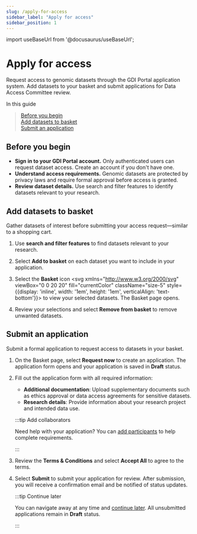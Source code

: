 ```yaml
---
slug: /apply-for-access
sidebar_label: "Apply for access"
sidebar_position: 1
---
```

import useBaseUrl from '@docusaurus/useBaseUrl';

# Apply for access

Request access to genomic datasets through the GDI Portal application system. Add datasets to your basket and submit applications for Data Access Committee review.

In this guide

> [Before you begin](#before-you-begin)  
> [Add datasets to basket](#add-datasets-to-basket)  
> [Submit an application](#submit-an-application)

## Before you begin

- **Sign in to your GDI Portal account.** Only authenticated users can request dataset access. Create an account if you don't have one.
- **Understand access requirements.** Genomic datasets are protected by privacy laws and require formal approval before access is granted.
- **Review dataset details.** Use search and filter features to identify datasets relevant to your research.

## Add datasets to basket

Gather datasets of interest before submitting your access request—similar to a shopping cart.

1. Use **search and filter features** to find datasets relevant to your research.

2. Select **Add to basket** on each dataset you want to include in your application.

3. Select the **Basket** icon <svg xmlns="http://www.w3.org/2000/svg" viewBox="0 0 20 20" fill="currentColor" className="size-5" style={{display: 'inline', width: '1em', height: '1em', verticalAlign: 'text-bottom'}}><path d="M1 1.75A.75.75 0 0 1 1.75 1h1.628a1.75 1.75 0 0 1 1.734 1.51L5.18 3a65.25 65.25 0 0 1 13.36 1.412.75.75 0 0 1 .58.875 48.645 48.645 0 0 1-1.618 6.2.75.75 0 0 1-.712.513H6a2.503 2.503 0 0 0-2.292 1.5H17.25a.75.75 0 0 1 0 1.5H2.76a.75.75 0 0 1-.748-.807 4.002 4.002 0 0 1 2.716-3.486L3.626 2.716a.25.25 0 0 0-.248-.216H1.75A.75.75 0 0 1 1 1.75ZM6 17.5a1.5 1.5 0 1 1-3 0 1.5 1.5 0 0 1 3 0ZM15.5 19a1.5 1.5 0 1 0 0-3 1.5 1.5 0 0 0 0 3Z"/></svg> to view your selected datasets. The Basket page opens.

4. Review your selections and select **Remove from basket** to remove unwanted datasets.

## Submit an application

Submit a formal application to request access to datasets in your basket.

1. On the Basket page, select **Request now** to create an application. The application form opens and your application is saved in **Draft** status.

2. Fill out the application form with all required information:
   - **Additional documentation**: Upload supplementary documents such as ethics approval or data access agreements for sensitive datasets.
   - **Research details**: Provide information about your research project and intended data use.

    :::tip Add collaborators

    Need help with your application? You can [add participants](add-participants.md) to help complete requirements.

    :::

3. Review the **Terms & Conditions** and select **Accept All** to agree to the terms.

4. Select **Submit** to submit your application for review. After submission, you will receive a confirmation email and be notified of status updates.

    :::tip Continue later

    You can navigate away at any time and [continue later](/complete-an-application). All unsubmitted applications remain in **Draft** status.

    :::